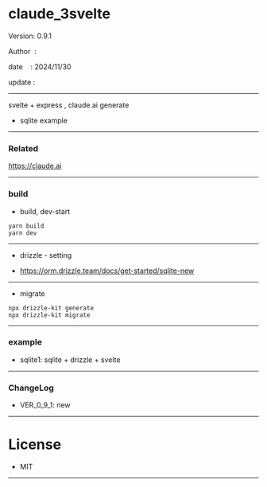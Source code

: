 ﻿# claude_3svelte

 Version: 0.9.1

 Author  :
 
 date    : 2024/11/30

 update :

***

svelte + express , claude.ai generate

* sqlite example

***
### Related

https://claude.ai

***
### build

* build, dev-start

```
yarn build
yarn dev
```

***
* drizzle - setting

* https://orm.drizzle.team/docs/get-started/sqlite-new

***
* migrate
```
npx drizzle-kit generate
npx drizzle-kit migrate
```

***
### example

* sqlite1: sqlite + drizzle + svelte

***
### ChangeLog

* VER_0_9_1: new

*** 
# License

* MIT

***


